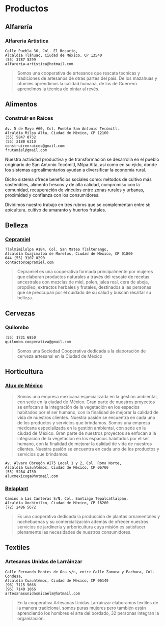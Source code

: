 # Productos

## Alfarería

### Alfareria Artistica

    Calle Puebla 36, Col. El Rosario,
    Alcaldía Tláhuac, Ciudad de México, CP 13540
    (55) 3787 5299
    alfareria-artistica@hotmail.com 

> Somos una cooperativa de artesanos que rescata técnicas y tradiciones de artesanos de otras partes del país. De los mazahuas y otomíes aprendimos la calidad humana, de los de Guerrero aprendimos la técnica de pintar al revés. 

## Alimentos

### Construir en Raíces

    Av. 5 de Mayo #60, Col. Pueblo San Antonio Tecómitl,
    Alcaldía Milpa Alta, Ciudad de México, CP 12100
    (55) 5847 0732
    (55) 2180 6310
    construirenraices@gmail.com
    frutamiel@gmail.com
 

Nuestra actividad productiva y de transformación se desarrolla en el pueblo originario de San Antonio Tecómitl, Milpa Alta, así como en su ejido, donde los sistemas agroalimentarios ayudan a diversificar la economía rural.

Dicho sistema ofrece beneficios sociales como: métodos de cultivo más sostenibles, alimento frescos y de alta calidad, compromiso con la comunidad, recuperación de vínculos entre zonas rurales y urbanas, proximidad y confianza con los consumidores.

Dividimos nuestro trabajo en tres rubros que se complementan entre sí: apicultura, cultivo de amaranto y huertos frutales.


## Belleza

### [Cepramiel](https://www.cepramiel.com/)

    Tlalmimilolpa #184, Col. San Mateo Tlaltenango,
    Alcaldía Cuajimalpa de Morelos, Ciudad de México, CP 01800
    044 (55) 3107 0290
    contacto@cepramiel.com

> Cepramiel es una cooperativa formada principalmente por mujeres que elaboran productos naturales a través del rescate de recetas ancestrales con mezclas de miel, polen, jalea real, cera de abeja, propóleo, extractos herbales y frutales, destinados a las personas que se preocupan por el cuidado de su salud y buscan resaltar su belleza.

## Cervezas

### Quilombo

    (55) 1731 6850
    quilombo.cooperativa@gmail.com

> Somos una Sociedad Cooperativa dedicada a la elaboración de cerveza artesanal en la Ciudad de México

## Horticultura

### [Alux de México](https://www.aluxdemexicoga.com.mx/)

>  Somos una empresa mexicana especializada en la gestión ambiental, con sede en la ciudad de México. Gran parte de nuestros proyectos se enfocan a la integración de la vegetación en los espacios habitados por el ser humano, con la finalidad de mejorar la calidad de vida de nuestros clientes. Nuestra pasión se encuentra en cada uno de los productos y servicios que brindamos. Somos una empresa mexicana especializada en la gestión ambiental, con sede en la ciudad de México. Gran parte de nuestros proyectos se enfocan a la integración de la vegetación en los espacios habitados por el ser humano, con la finalidad de mejorar la calidad de vida de nuestros clientes. Nuestra pasión se encuentra en cada uno de los productos y servicios que brindamos.

    Av. Álvaro Obregón #275 Local 1 y 2, Col. Roma Norte,
    Alcaldía Cuauhtémoc, Ciudad de México, CP 06700
    (55) 5264 4730
    aluxmexicoga@hotmail.com

### [Belaplant](http://www.belaplant.com/)

    Camino a Las Canteras S/N, Col. Santiago Tepalcatlalpan,
    Alcaldía Xochimilco, Ciudad de México, CP 16200
    (72) 2486 5672

> Es una cooperativa dedicada la producción de plantas ornamentales y nochebuenas y su comercialización además de ofrecer nuestros servicios de jardinería y arboricultura cuya misión es satisfacer plenamente las necesidades de nuestros consumidores.

## Textiles

### Artesanas Unidas de Larráinzar

    Calle Fernando Montes de Oca s/n, entre Calle Zamora y Pachuca, Col. Condesa,
    Alcaldía Cuauhtémoc, Ciudad de México, CP 06140
    (96) 7115 5666
    (96) 7149 1066
    artesanasunidasmicaela@hotmail.com 

> En la cooperativa Artesanas Unidas Larráinzar elaboramos textiles de la manera tradicional, somos puras mujeres pero también están aprendiendo los hombres el arte del bordado, 32 personas integran la organización.
